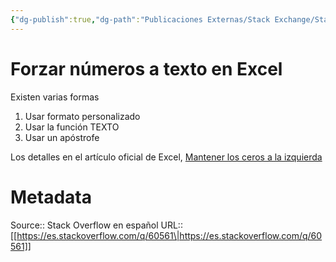 ```yaml
---
{"dg-publish":true,"dg-path":"Publicaciones Externas/Stack Exchange/Stack Overflow en español/es.stackoverflow.com-60561.md","permalink":"/publicaciones-externas/stack-exchange/stack-overflow-en-espanol/es-stackoverflow-com-60561/","title":"Forzar números a texto en Excel","hide":true,"noteIcon":"\"0\"","created":"2024-04-03T12:49:10.505-06:00","updated":"2024-04-05T16:43:49.877-06:00"}
---
```


# Forzar números a texto en Excel

Existen varias formas

1. Usar formato personalizado
2. Usar la función TEXTO
3. Usar un apóstrofe

Los detalles en el artículo oficial de Excel, [Mantener los ceros a la izquierda][1]


  [1]: https://support.office.com/es-es/article/Mantener-los-ceros-a-1bf7b935-36e1-4985-842f-5dfa51f85fe7

# Metadata
Source:: Stack Overflow en español
URL:: [[https://es.stackoverflow.com/q/60561\|https://es.stackoverflow.com/q/60561]]

